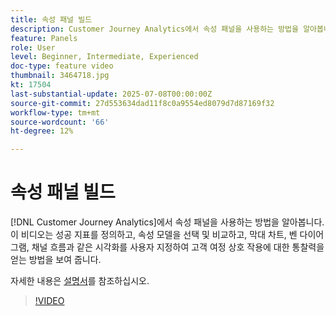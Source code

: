 ```yaml
---
title: 속성 패널 빌드
description: Customer Journey Analytics에서 속성 패널을 사용하는 방법을 알아봅니다.
feature: Panels
role: User
level: Beginner, Intermediate, Experienced
doc-type: feature video
thumbnail: 3464718.jpg
kt: 17504
last-substantial-update: 2025-07-08T00:00:00Z
source-git-commit: 27d553634dad11f8c0a9554ed8079d7d87169f32
workflow-type: tm+mt
source-wordcount: '66'
ht-degree: 12%

---
```


# 속성 패널 빌드

[!DNL Customer Journey Analytics]에서 속성 패널을 사용하는 방법을 알아봅니다. 이 비디오는 성공 지표를 정의하고, 속성 모델을 선택 및 비교하고, 막대 차트, 벤 다이어그램, 채널 흐름과 같은 시각화를 사용자 지정하여 고객 여정 상호 작용에 대한 통찰력을 얻는 방법을 보여 줍니다.

자세한 내용은 [설명서](https://experienceleague.adobe.com/ko/docs/analytics-platform/using/cja-workspace/panels/attribution)를 참조하십시오.

>[!VIDEO](https://video.tv.adobe.com/v/3464718/?learn=on)